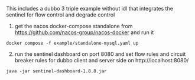 This includes a dubbo 3 triple example without idl that integrates the sentinel for flow control and degrade control

1. get the nacos docker-compose standalone from https://github.com/nacos-group/nacos-docker and run it
```
docker compose -f example/standalone-mysql.yaml up
```
2. run the sentinel dashboard on port 8080 and set flow rules and circuit breaker rules for dubbo client and server side on http://localhost:8080/
```
java -jar sentinel-dashboard-1.8.8.jar
```